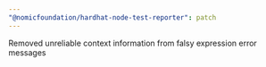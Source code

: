 ```yaml
---
"@nomicfoundation/hardhat-node-test-reporter": patch
---
```


Removed unreliable context information from falsy expression error messages
